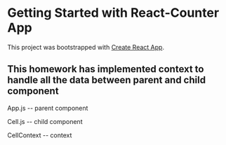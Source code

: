 # Getting Started with React-Counter App

This project was bootstrapped with [Create React App](https://github.com/facebook/create-react-app).

## This homework has implemented context to handle all the data between parent and child component
App.js -- parent component

Cell.js -- child component

CellContext -- context



